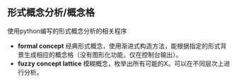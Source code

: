 ## 形式概念分析/概念格

使用python编写的形式概念分析的相关程序

- **formal concept**  经典形式概念，使用渐进式构造方法，能根据指定的形式背景生成相应的概念格（没有图形化功能，仅在控制台输出）。
- **fuzzy concept lattice**  模糊概念，枚举出所有可能的X。可以在不同层次上进行分析。

